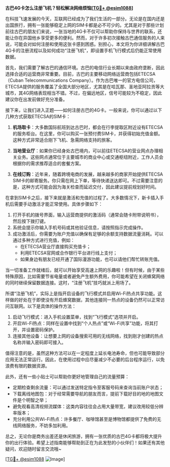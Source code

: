 **古巴4G卡怎么注册飞机？轻松解决网络烦恼[[TG💪+ @esim1088](https://t.me/s/esim1088)]**

在科技飞速发展的今天，互联网已经成为了我们生活的一部分。无论是在国内还是出国旅行，拥有一张能够稳定上网的SIM卡都是必不可少的。尤其是对于那些计划前往古巴的朋友们来说，一张当地的4G卡不仅可以帮助你保持与世界的联系，还能让你在异国他乡享受更多的便利。然而，对于许多初次接触古巴通信服务的人来说，可能会对如何注册和使用这张卡感到困惑。别担心，本文将为你详细讲解古巴4G卡的注册流程以及如何成功“注册飞机”，即设置手机飞行模式后仍能正常使用数据。

首先，我们需要了解古巴的通信环境。古巴的电信行业长期以来由政府垄断，因此选择合适的运营商非常重要。目前，古巴的主要移动网络运营商包括ETECSA（Cuban Telecommunications Company）。作为古巴唯一的官方电信公司，ETECSA提供的服务覆盖了全国大部分地区，尤其是在哈瓦那、圣地亚阿拉贡等大城市，其4G网络表现相当不错。不过，在偏远地区，信号可能较为不稳定，因此建议你在出发前做好充分准备。

接下来，让我们进入正题——如何注册古巴的4G卡。一般来说，你可以通过以下几种方式获取ETECSA的SIM卡：

1. **机场取卡**：大多数国际航班到达古巴时，都会在行李提取区附近设有ETECSA的服务柜台。在这里，你可以购买一张预付费SIM卡，并获得初始充值金额。这种方式非常适合刚下飞机、急需网络支持的旅客。

2. **当地营业厅**：如果你已经身处古巴境内，可以前往ETECSA的营业网点办理相关业务。这些网点通常位于主要城市的商业中心或交通枢纽附近，工作人员会根据你的需求推荐适合的套餐方案。

3. **在线订购**：近年来，随着跨境电商的发展，越来越多的商家开始提供ETECSA SIM卡的邮寄服务。你只需在网上下单，等待快递送达即可。不过需要注意的是，这种方式可能会因为海关检查而延迟交付，因此建议提前规划好时间。

在拿到SIM卡之后，接下来就是激活和充值的过程了。大多数情况下，新卡插入手机后需要手动激活才能正常使用。具体步骤如下：

1. 打开手机的拨号界面，输入运营商提供的激活码（通常会随卡附带说明书），然后按下拨打键。
2. 系统会提示你输入手机号码或其他验证信息，请按照指示完成操作。
3. 成功激活后，你需要为账户充值以确保有足够的余额支持数据流量消耗。可以通过多种方式进行充值，例如：
   - 在ETECSA营业厅直接购买充值卡；
   - 利用ETECSA官网或合作银行平台进行线上支付；
   - 如果身边有朋友已经开通了国际漫游功能，也可以请他们帮忙转账充值。

当一切准备工作就绪后，就可以开始享受高速上网的乐趣啦！但有时候，由于某些特殊原因，比如需要节省电量或者避免产生额外费用，你可能希望在关闭蜂窝网络的同时继续保留数据连接。这时，“注册飞机”技巧就派上用场了。

所谓“注册飞机”，实际上是指开启设备的飞行模式并启用Wi-Fi热点共享功能。这样做的好处在于即使没有开启蜂窝数据，其他连接同一热点的设备仍然可以正常访问互联网。以下是具体的操作方法：

1. 启动飞行模式：进入手机设置菜单，找到“飞行模式”选项并开启。
2. 开启Wi-Fi热点：同样在设置中找到“个人热点”或“Wi-Fi共享”功能，将其打开，并设置密码保护。
3. 连接其他设备：让想要上网的设备搜索可用的无线网络，找到刚才创建的热点名称并输入密码即可接入。

值得注意的是，虽然这种方法可以在一定程度上延长电池寿命，但也可能导致部分应用无法正常运行。因此，在使用过程中应尽量减少不必要的后台程序运行，以免浪费有限的数据资源。

此外，还有一些小贴士可以帮助你更好地管理自己的流量预算：

- 定期检查剩余流量：可以通过发送特定指令至客服号码来查询当前账户状态；
- 下载离线地图包：对于经常需要导航的朋友而言，提前下载好目的地的地图文件是个明智之举；
- 避免观看高清视频流媒体：这类内容往往会占用大量带宽，建议改用较低分辨率版本；
- 充分利用公共Wi-Fi热点：许多餐厅、咖啡馆甚至是博物馆都提供了免费的无线网络服务，不妨多加利用。

总之，无论你是商务出差还是休闲旅游，拥有一张优质的古巴4G卡都将极大提升你的出行体验。希望上述指南能够帮助到正在为此发愁的小伙伴们！如果还有其他疑问，欢迎随时留言交流哦~

[[TG💪+ @esim1088](https://t.me/s/esim1088) ![Image](https://i.postimg.cc/4NQfJmqS/Snipaste-2025-05-13-00-14-12.png)]